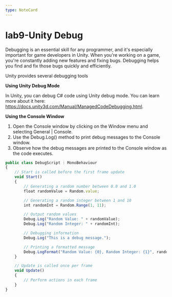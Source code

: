 ```yaml
---
type: NoteCard
---
```


# lab9-Unity Debug
Debugging is an essential skill for any programmer, and it's especially important for game developers in Unity. When you're working on a game, you're constantly adding new features and fixing bugs. Debugging helps you find and fix those bugs quickly and efficiently.

Unity provides several debugging tools

**Using Unity Debug Mode**

In Unity, you can debug C# code using Unity debug mode. You can learn more about it here: <https://docs.unity3d.com/Manual/ManagedCodeDebugging.html>.

**Using the Console Window**

1.  Open the Console window by clicking on the Window menu and selecting General | Console.
2.  Use the Debug.Log() method to print debug messages to the Console window.
3.  Observe how the debug messages are printed to the Console window as the code executes.

```js
public class DebugScript : MonoBehaviour
{
    // Start is called before the first frame update
    void Start()
    {
        // Generating a random number between 0.0 and 1.0
        float randomValue = Random.value;

        // Generating a random integer between 1 and 10
        int randomInt = Random.Range(1, 11);

        // Output random values
        Debug.Log("Random Value: " + randomValue);
        Debug.Log("Random Integer: " + randomInt);

        // Debugging information
        Debug.Log("This is a debug message.");

        // Printing a formatted message
        Debug.LogFormat("Random Value: {0}, Random Integer: {1}", randomValue, randomInt);
    }

    // Update is called once per frame
    void Update()
    {
        // Perform actions in each frame
    }
}
```